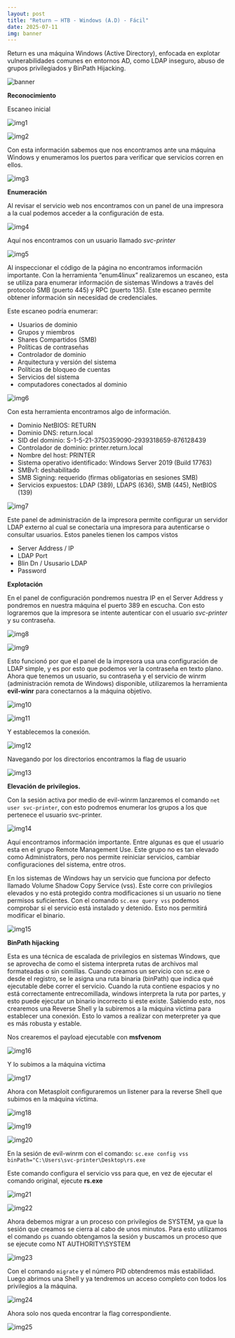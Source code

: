 ```yaml
---
layout: post
title: "Return – HTB - Windows (A.D) - Fácil"
date: 2025-07-11
img: banner
---
```

Return es una máquina Windows (Active Directory), enfocada en explotar vulnerabilidades comunes en entornos AD, como LDAP inseguro, abuso de grupos privilegiados y BinPath Hijacking.

![banner](/secnotes/assets/img/return/return.png)

**Reconocimiento**

Escaneo inicial

![img1](/secnotes/assets/img/return/1.jpg)

![img2](/secnotes/assets/img/return/2.png)

Con esta información sabemos que nos encontramos ante una
máquina Windows y enumeramos los puertos para verificar que
servicios corren en ellos.

![img3](/secnotes/assets/img/return/3.png)


**Enumeración**


Al revisar el servicio web nos encontramos con un panel de
una impresora a la cual podemos acceder a la configuración
de esta. 

![img4](/secnotes/assets/img/return/4.png)

Aquí nos encontramos con un usuario llamado _svc-printer_

![img5](/secnotes/assets/img/return/5.png)

Al inspeccionar el código de la página no encontramos información importante. 
Con la herramienta “enum4linux” realizaremos un escaneo, esta se utiliza para enumerar información de sistemas Windows a través del protocolo SMB (puerto 445) y RPC (puerto 135).  Este escaneo permite obtener información sin necesidad de credenciales.

Este escaneo podría enumerar:
-	Usuarios de dominio
-	Grupos y miembros
-	Shares Compartidos (SMB)
-	Políticas de contraseñas
-	Controlador de dominio
-	Arquitectura y versión del sistema
-	Políticas de bloqueo de cuentas
-	Servicios del sistema
-	computadores conectados al dominio

![img6](/secnotes/assets/img/return/6.png)

Con esta herramienta encontramos algo de información.

-	Dominio NetBIOS: RETURN
-	Dominio DNS: return.local
-	SID del dominio: S-1-5-21-3750359090-2939318659-876128439
-	Controlador de dominio: printer.return.local
-	Nombre del host: PRINTER
-	Sistema operativo identificado: Windows Server 2019 (Build 17763)
-	SMBv1: deshabilitado
-	SMB Signing: requerido (firmas obligatorias en sesiones SMB)
-	Servicios expuestos: LDAP (389), LDAPS (636), SMB (445), NetBIOS (139)

![img7](/secnotes/assets/img/return/7.png)

Este panel de administración de la impresora permite configurar un servidor LDAP externo al cual se conectaría una impresora para autenticarse o consultar usuarios. Estos paneles tienen los campos vistos
-	Server Address / IP
-	LDAP Port
-	Blin Dn / Ususario LDAP
-	Password


**Explotación**


En el panel de configuración pondremos nuestra IP en el Server Address y pondremos en nuestra máquina el puerto 389 en escucha. Con esto lograremos que la impresora se intente autenticar con el usuario _svc-printer_ y su contraseña.

![img8](/secnotes/assets/img/return/8.png)

![img9](/secnotes/assets/img/return/9.png)

Esto funcionó por que el panel de la impresora usa una configuración de LDAP simple, y es por esto que podemos ver la contraseña en texto plano.
Ahora que tenemos un usuario, su contraseña y el servicio de winrm (administración remota de Windows) disponible, utilizaremos la herramienta **evil-winr** para conectarnos a la máquina objetivo.

![img10](/secnotes/assets/img/return/10.png)

![img11](/secnotes/assets/img/return/11.png)

Y establecemos la conexión.

![img12](/secnotes/assets/img/return/12.png)

Navegando por los directorios encontramos la flag de usuario

![img13](/secnotes/assets/img/return/13.png)


**Elevación de privilegios.**


Con la sesión activa por medio de evil-winrm lanzaremos el comando `net user svc-printer`, con esto podremos enumerar los grupos a los que pertenece el usuario svc-printer.

![img14](/secnotes/assets/img/return/14.png)

Aquí encontramos información importante. Entre algunas es que el usuario esta en el grupo Remote Management Use. Este grupo no es tan elevado como Administrators, pero nos permite reiniciar servicios, cambiar configuraciones del sistema, entre otros.

En los sistemas de Windows hay un servicio que funciona por defecto llamado Volume Shadow Copy Service (vss). Este corre con privilegios elevados y no está protegido contra modificaciones si un usuario no tiene permisos suficientes.
Con el comando `sc.exe query vss` podemos comprobar si el servicio está instalado y detenido. Esto nos permitirá modificar el binario. 

![img15](/secnotes/assets/img/return/15.png)

**BinPath hijacking**

Esta es una técnica de escalada de privilegios en sistemas Windows, que se aprovecha de como el sistema interpreta rutas de archivos mal formateadas o sin comillas. 
Cuando creamos un servicio con sc.exe o desde el registro, se le asigna una ruta binaria (binPath) que indica qué ejecutable debe correr el servicio.
Cuando la ruta contiene espacios y no está correctamente entrecomillada, windows interpreta la ruta por partes, y esto puede ejecutar un binario incorrecto si este existe.
Sabiendo esto, nos crearemos una Reverse Shell y la subiremos a la máquina víctima para establecer una conexión. Esto lo vamos a realizar con meterpreter ya que es más robusta y estable.

Nos crearemos el payload ejecutable con **msfvenom**

![img16](/secnotes/assets/img/return/16.png)

Y lo subimos a la máquina víctima

![img17](/secnotes/assets/img/return/17.png)

Ahora con Metasploit configuraremos un listener para la reverse Shell que subimos en la máquina víctima.

![img18](/secnotes/assets/img/return/18.png)

![img19](/secnotes/assets/img/return/19.png)

![img20](/secnotes/assets/img/return/20.png)

En la sesión de evil-winrm con el comando:
`sc.exe config vss binPath="C:\Users\svc-printer\Desktop\rs.exe`

Este comando configura el servicio vss para que, en vez de ejecutar el comando original, ejecute **rs.exe**

![img21](/secnotes/assets/img/return/21.png)

![img22](/secnotes/assets/img/return/22.png)

Ahora debemos migrar a un proceso con privilegios de SYSTEM, ya que la sesión que creamos se cierra al cabo de unos minutos. Para esto utilizamos el comando `ps` cuando obtengamos la sesión y buscamos un proceso que se ejecute como NT AUTHORITY\SYSTEM  

![img23](/secnotes/assets/img/return/23.png)

Con el comando `migrate` y el número PID obtendremos más estabilidad.
Luego abrimos una Shell y ya tendremos un acceso completo con todos los privilegios a la máquina.

![img24](/secnotes/assets/img/return/24.png)

Ahora solo nos queda encontrar la flag correspondiente.

![img25](/secnotes/assets/img/return/25.png)

